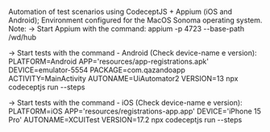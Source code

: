 Automation of test scenarios using CodeceptJS + Appium (iOS and Android);
Environment configured for the MacOS Sonoma operating system.
Note:
-> Start Appium with the command: appium -p 4723 --base-path /wd/hub

-> Start tests with the command - Android (Check device-name e version): 
PLATFORM=Android APP='resources/app-registrations.apk' DEVICE=emulator-5554 PACKAGE=com.qazandoapp ACTIVITY=MainActivity AUTONAME=UiAutomator2 VERSION=13 npx codeceptjs run --steps 

-> Start tests with the command - iOS (Check device-name e version): 
PLATFORM=iOS APP='resources/registrations-app.app' DEVICE='iPhone 15 Pro' AUTONAME=XCUITest VERSION=17.2 npx codeceptjs run --steps
